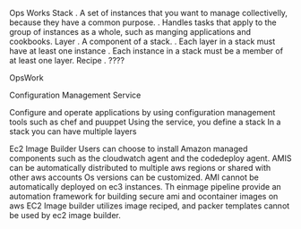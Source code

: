 Ops Works
Stack
. A set of instances that you want to manage collectivelly, because they have a common purpose.
. Handles tasks that apply to the group of instances as a whole, such as manging applications and cookbooks.
Layer
. A component of a stack.
. Each layer in a stack must have at least one instance
. Each instance in a stack must be a member of at least one layer.
Recipe
. ????

OpsWork

Configuration Management Service

Configure and operate applications by using configuration management tools such as chef and puuppet
Using the service, you define a stack
In a stack you can have multiple layers

Ec2 Image Builder
Users can choose to install Amazon managed components such as the  cloudwatch agent and the codedeploy agent.
AMIS can be automatically distributed to multiple aws regions or shared with other aws accounts
Os versions can be customized.
AMI cannot be automatically deployed on ec3 instances. Th einmage pipeline provide an automation framework for building secure ami and ocontainer images on aws
EC2 Image builder utilizes image reciped, and packer templates cannot be used by ec2 image builder.
